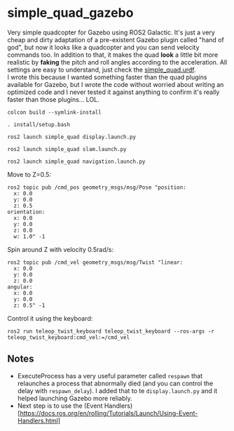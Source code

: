 # simple_quad_gazebo
Very simple quadcopter for Gazebo using ROS2 Galactic. It's just a very cheap and dirty adaptation of a pre-existent Gazebo plugin called "hand of god", but now it looks like a quadcopter and you can send velocity commands too. In addition to that, it makes the quad **look** a little bit more realistic by **faking** the pitch and roll angles according to the acceleration. All settings are easy to understand, just check the [simple_quad.urdf](src/simple_quad/src/description/simple_quad.urdf).     
I wrote this because I wanted something faster than the quad plugins available for Gazebo, but I wrote the code without worried about writing an optimized code and I never tested it against anything to confirm it's really faster than those plugins... LOL.


```
colcon build --symlink-install
```

```
. install/setup.bash
```

```
ros2 launch simple_quad display.launch.py
```

```
ros2 launch simple_quad slam.launch.py 
```

```
ros2 launch simple_quad navigation.launch.py
```

Move to Z=0.5:
```
ros2 topic pub /cmd_pos geometry_msgs/msg/Pose "position:
  x: 0.0
  y: 0.0
  z: 0.5
orientation:
  x: 0.0
  y: 0.0
  z: 0.0
  w: 1.0" -1
```

Spin around Z with velocity 0.5rad/s:
```
ros2 topic pub /cmd_vel geometry_msgs/msg/Twist "linear:
  x: 0.0
  y: 0.0
  z: 0.0
angular:
  x: 0.0
  y: 0.0
  z: 0.5" -1
```

Control it using the keyboard:
```
ros2 run teleop_twist_keyboard teleop_twist_keyboard --ros-args -r teleop_twist_keyboard:cmd_vel:=/cmd_vel
```

## Notes
* ExecuteProcess has a very useful parameter called `respawn` that relaunches a process that abnormally died (and you can control the delay with `respawn_delay`). I added that to te `display.launch.py` and it helped launching Gazebo more reliably.
* Next step is to use the (Event Handlers)[https://docs.ros.org/en/rolling/Tutorials/Launch/Using-Event-Handlers.html]